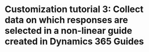 
# Customization tutorial 3: Collect data on which responses are selected in a non-linear guide created in Dynamics 365 Guides
